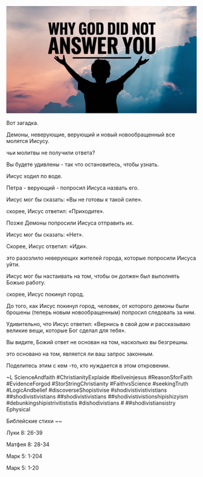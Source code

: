 ![Video cover image](../cover.jpg "cover photo")

Вот загадка.

Демоны, неверующие, верующий и новый новообращенный все молятся Иисусу.

чьи молитвы не получили ответа?

Вы будете удивлены - так что остановитесь, чтобы узнать.

Иисус ходил по воде.

Петра - верующий - попросил Иисуса назвать его.

Иисус мог бы сказать: «Вы не готовы к такой силе».

скорее, Иисус ответил: «Приходите».

Позже Демоны попросили Иисуса отправить их.

Иисус мог бы сказать: «Нет».

Скорее, Иисус ответил: «Иди».

это разозлило неверующих жителей города, которые попросили Иисуса уйти.

Иисус мог бы настаивать на том, чтобы он должен был выполнять Божью работу.

скорее, Иисус покинул город.

До того, как Иисус покинул город, человек, от которого демоны были брошены (теперь новым новообращенным) попросил следовать за ним.

Удивительно, что Иисус ответил: «Вернись в свой дом и рассказываю великие вещи, которые Бог сделал для тебя».

Вы видите, Божий ответ не основан на том, насколько вы безгрешны.

это основано на том, является ли ваш запрос законным.

Поделитесь этим с кем -то, кто нуждается в этом откровении.

~L ScienceAndfaith #ChristianityExplaide #beliveinjesus #ReasonSforFaith #EvidenceForgod #StorStringChristianity #FaithvsScience #seekingTruth #LogicAndbelief #discoverseShopistivise #shodivistivistivistians ##shodivistivistians ##shodivistivistians ##shodivistivistionshipishizyism #debunkingshipistrivitististis #dishodivistians # ##shodivistiansistry Ephysical

Библейские стихи ~~

Луки 8: 26-39

Матфея 8: 28-34

Марк 5: 1-204

Марк 5: 1-20